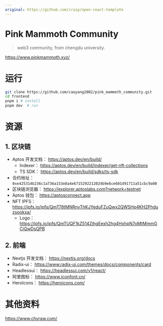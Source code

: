 ```yaml
---
original: https://github.com/cruip/open-react-template
---
```

# Pink Mammoth Community

> web3 community, from chengdu university.

https://www.pinkmammoth.xyz/

# 运行

```bash
git clone https://github.com/caoyang2002/pink_mammoth_community.git
cd frontend
pnpm i # install
pnpm dev  # run
```





# 资源



## 1. 区块链

- Aptos 开发文档： https://aptos.dev/en/build/
    - Indexer： https://aptos.dev/en/build/indexer/get-nft-collections
    - TS SDK： https://aptos.dev/en/build/sdks/ts-sdk
- 合约地址： `0xe425314b236c1a736a153e8a4e6715292212024b9e6ce601d91711a51cbc9a00`
- 区块链浏览器： https://explorer.aptoslabs.com?network=testnet
- Aptos 钱包： https://aptosconnect.app
- NFT IPFS：https://ipfs.io/ipfs/QmT78tMNRnyThKJYeduFZuQwx2QWSHp4KH2Phduzsookxa/
    - Logo： https://ipfs.io/ipfs/QmTUQF1kZ514ZihgEexh2hg4HxhpN7oMtMmmGCiQwDsQPB

## 2. 前端

- Nextjs 开发文档： https://nextjs.org/docs
- Radix-ui： https://www.radix-ui.com/themes/docs/components/card
- Headlessui： https://headlessui.com/v1/react/
- 阿里图标： https://www.iconfont.cn/
- HeroIcons： https://heroicons.com/

# 其他资料

https://www.chyraw.com/
